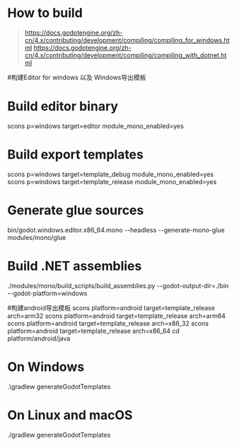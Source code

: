 # How to build 
> https://docs.godotengine.org/zh-cn/4.x/contributing/development/compiling/compiling_for_windows.html
> https://docs.godotengine.org/zh-cn/4.x/contributing/development/compiling/compiling_with_dotnet.html


#构建Editor for windows 以及 Windows导出模板

# Build editor binary
scons p=windows target=editor module_mono_enabled=yes
# Build export templates
scons p=windows target=template_debug module_mono_enabled=yes
scons p=windows target=template_release module_mono_enabled=yes

# Generate glue sources
bin/godot.windows.editor.x86_64.mono --headless --generate-mono-glue modules/mono/glue
# Build .NET assemblies
./modules/mono/build_scripts/build_assemblies.py --godot-output-dir=./bin --godot-platform=windows


#构建android导出模板
scons platform=android target=template_release arch=arm32
scons platform=android target=template_release arch=arm64
scons platform=android target=template_release arch=x86_32
scons platform=android target=template_release arch=x86_64
cd platform/android/java
# On Windows
.\gradlew generateGodotTemplates
# On Linux and macOS
./gradlew generateGodotTemplates